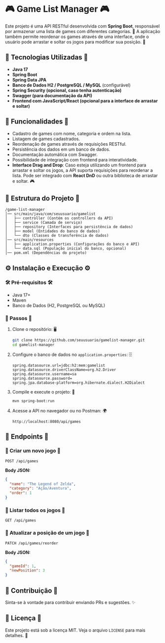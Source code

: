 # 🎮 Game List Manager 🎮

Este projeto é uma API RESTful desenvolvida com **Spring Boot**, responsável por armazenar uma lista de games com diferentes categorias. 🎯 A aplicação também permite reordenar os games através de uma interface, onde o usuário pode arrastar e soltar os jogos para modificar sua posição. 🔄

## 🚀 Tecnologias Utilizadas 🚀

- **Java 17**
- **Spring Boot**
- **Spring Data JPA**
- **Banco de Dados H2 / PostgreSQL / MySQL** (configurável)
- **Spring Security (opcional, caso tenha autenticação)**
- **Swagger (para documentação da API)**
- **Frontend com JavaScript/React (opcional para a interface de arrastar e soltar)**

## 🎯 Funcionalidades 🎯

- Cadastro de games com nome, categoria e ordem na lista.
- Listagem de games cadastrados.
- Reordenação de games através de requisições RESTful.
- Persistência dos dados em um banco de dados.
- Documentação automática com Swagger.
- Possibilidade de integração com frontend para interatividade.
- **Interface Drag and Drop**: Caso esteja utilizando um frontend para arrastar e soltar os jogos, a API suporta requisições para reordenar a lista. Pode ser integrado com **React DnD** ou outra biblioteca de arrastar e soltar. 🎮

## 📂 Estrutura do Projeto 📂

```
/game-list-manager
│── src/main/java/com/seuusuario/gamelist
│   ├── controller (Contém os controllers da API)
│   ├── service (Camada de serviço)
│   ├── repository (Interfaces para persistência de dados)
│   ├── model (Entidades do banco de dados)
│   └── dto (Classes de transferência de dados)
│── src/main/resources
│   ├── application.properties (Configurações do banco e API)
│   └── data.sql (População inicial do banco, opcional)
│── pom.xml (Dependências do projeto)
```

## ⚙️ Instalação e Execução ⚙️

### 🛠️ Pré-requisitos 🛠️

- Java 17+
- Maven
- Banco de Dados (H2, PostgreSQL ou MySQL)

### 📌 Passos 📌

1. Clone o repositório: 🖥️
   ```bash
   git clone https://github.com/seuusuario/gamelist-manager.git
   cd gamelist-manager
   ```
2. Configure o banco de dados no `application.properties`: 🗄️
   ```properties
   spring.datasource.url=jdbc:h2:mem:gamelist
   spring.datasource.driverClassName=org.h2.Driver
   spring.datasource.username=sa
   spring.datasource.password=
   spring.jpa.database-platform=org.hibernate.dialect.H2Dialect
   ```
3. Compile e execute o projeto: 🚀
   ```bash
   mvn spring-boot:run
   ```
4. Acesse a API no navegador ou no Postman: 🌍
   ```
   http://localhost:8080/api/games
   ```

## 🔗 Endpoints 🔗

### 📌 Criar um novo jogo 📌

```http
POST /api/games
```

**Body JSON:**

```json
{
  "name": "The Legend of Zelda",
  "category": "Ação/Aventura",
  "order": 1
}
```

### 📌 Listar todos os jogos 📌

```http
GET /api/games
```

### 📌 Atualizar a posição de um jogo 📌

```http
PATCH /api/games/reorder
```

**Body JSON:**

```json
{
  "gameId": 1,
  "newPosition": 3
}
```

## 🤝 Contribuição 🤝

Sinta-se à vontade para contribuir enviando PRs e sugestões. ✨

## 📜 Licença 📜

Este projeto está sob a licença MIT. Veja o arquivo `LICENSE` para mais detalhes. 📄

